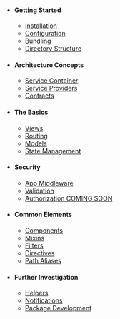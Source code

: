 * #### Getting Started
  * [Installation](/docs/{{version}}/installation)
  * [Configuration](/docs/{{version}}/configuration)
  * [Bundling](/docs/{{version}}/bundling)
  * [Directory Structure](/docs/{{version}}/directory-structure)
* #### Architecture Concepts
  * [Service Container](/docs/{{version}}/service-container)
  * [Service Providers](/docs/{{version}}/service-providers)
  * [Contracts](/docs/{{version}}/contracts)
* #### The Basics
  * [Views](/docs/{{version}}/views)
  * [Routing](/docs/{{version}}/routing)
  * [Models](/docs/{{version}}/Models)
  * [State Management](/docs/{{version}}/state)
* #### Security
  * [App Middleware](/docs/{{version}}/app-middleware)
  * [Validation](/docs/{{version}}/validation)
  * [Authorization COMING SOON](#)
* #### Common Elements
  * [Components](/docs/{{version}}/components)
  * [Mixins](/docs/{{version}}/mixins)
  * [Filters](/docs/{{version}}/filters)
  * [Directives](/docs/{{version}}/directives)
  * [Path Aliases](/docs/{{version}}/path-aliases)
* #### Further Investigation
  * [Helpers](/docs/{{version}}/helpers)
  * [Notifications](/docs/{{version}}/notifications)
  * [Package Development](/docs/{{version}}/package-development)
